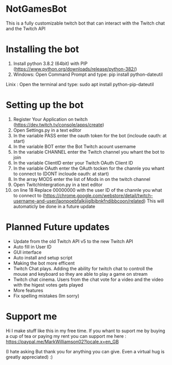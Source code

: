 # NotGamesBot
This is a fully customizable twitch bot that can interact with the Twitch chat and the Twitch API

# Installing the bot
1. Install python 3.8.2 (64bit) with PIP (https://www.python.org/downloads/release/python-382/)
2. Windows: Open Command Prompt and type: pip install python-dateutil

Linix : Open the terminal and type: sudo apt install python-pip-dateutil

# Setting up the bot
1. Register Your Application on twitch (https://dev.twitch.tv/console/apps/create)
2. Open Settings.py in a text editor
3. In the variable PASS enter the oauth token for the bot (incloude oauth: at start)
4. In the variable BOT enter the Bot Twitch acount username
5. In the variable CHANNEL enter the Twitch channel you whant the bot to join
6. In the variable ClientID enter your Twitch OAuth Client ID
7. In the variable OAuth enter the OAuth tocken for the channle you whant to connect to (DONT incloude oauth: at start)
8. In the array MODS enter the list of Mods in on the twitch channel
9. Open TwitchIntergration.py in a text editor
10. on line 18 Replace 00000000 with the user ID of the channle you what to connect to (https://chrome.google.com/webstore/detail/twitch-username-and-user/laonpoebfalkjijglbjbnkfndibbcoon/related) This will automaticly be done in a future update

# Planned Future updates
- Update from the old Twitch API v5 to the new Twitch API
- Auto fill in User ID
- GUI interface
- Auto install and setup script
- Making the bot more efficent
- Twitch Chat plays. Adding the ability for twitch chat to controll the mouse and keyboard so they are able to play a game on stream
- Twitch chat cinema. Users from the chat vote for a video and the video with the higest votes gets played
- More features
- Fix spelling mistakes (Im sorry)

# Support me 
Hi I make stuff like this in my free time. If you whant to suport me by buying a cup of tea or paying my rent you can support me here : https://paypal.me/MarkWilliamson02?locale.x=en_GB

(I hate asking But thank you for anything you can give. Even a virtual hug is greatly appreciated)
:)
